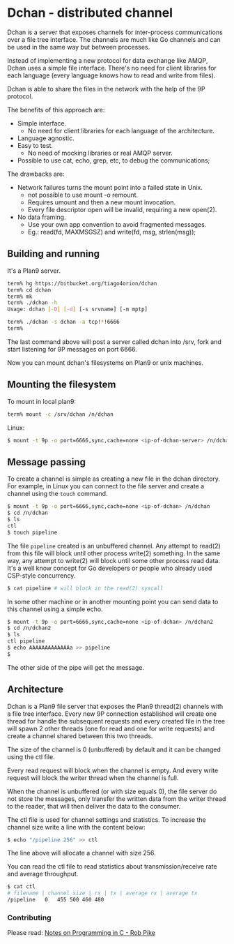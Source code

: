 # Dchan - distributed channel

Dchan is a server that exposes channels for inter-process communications
over a file tree interface. The channels are much like Go channels and 
can be used in the same way but between processes. 

Instead of implementing a new protocol for data exchange like AMQP, Dchan
uses a simple file interface. There's no need for client libraries for each
language (every language knows how to read and write from files).

Dchan is able to share the files in the network with the help of the
9P protocol. 

The benefits of this approach are:

* Simple interface. 
	- No need for client libraries for each language of the architecture.
* Language agnostic.
* Easy to test.
	- No need of mocking libraries or real AMQP server.
* Possible to use cat, echo, grep, etc, to debug the communications;

The drawbacks are:

* Network failures turns the mount point into a failed state in Unix.
	- not possible to use mount -o remount. 
	- Requires umount and then a new mount invocation.
	- Every file descriptor open will be invalid, requiring a new open(2).
* No data framing.
	- Use your own app convention to avoid fragmented messages.
	- Eg.: read(fd, MAXMSGSZ) and write(fd, msg, strlen(msg));

## Building and running

It's a Plan9 server.

```sh
term% hg https://bitbucket.org/tiago4orion/dchan
term% cd dchan
term% mk
term% ./dchan -h
Usage: dchan [-D] [-d] [-s srvname] [-m mptp]

term% ./dchan -s dchan -a tcp!*!6666
term%
```

The last command above will post a server called dchan into /srv, fork and start
listening for 9P messages on port 6666.

Now you can mount dchan's filesystems on Plan9 or unix machines.

## Mounting the filesystem

To mount in local plan9:

```sh
term% mount -c /srv/dchan /n/dchan
```

Linux:

```bash
$ mount -t 9p -o port=6666,sync,cache=none <ip-of-dchan-server> /n/dchan
```

## Message passing

To create a channel is simple as creating a new file in the dchan directory.
For example, in Linux you can connect to the file server and create a channel
using the `touch` command.

```bash
$ mount -t 9p -o port=6666,sync,cache=none <ip-of-dchan> /n/dchan
$ cd /n/dchan
$ ls
ctl
$ touch pipeline
```

The file `pipeline` created is an unbuffered channel. Any attempt to read(2) from
this file will block until other process write(2) something. In the same way,
any attempt to write(2) will block until some other process read data. It's a 
well know concept for Go developers or people who already used CSP-style concurrency.

```bash
$ cat pipeline # will block in the read(2) syscall
```

In some other machine or in another mounting point you can send data to this 
channel using a simple echo. 

```bash
$ mount -t 9p -o port=6666,sync,cache=none <ip-of-dchan> /n/dchan2
$ cd /n/dchan2
$ ls
ctl pipeline
$ echo AAAAAAAAAAAAAa >> pipeline
$ 
```

The other side of the pipe will get the message.

## Architecture

Dchan is a Plan9 file server that exposes the Plan9 thread(2) channels with a file
tree interface. Every new 9P connection established will create one thread for
handle the subsequent requests and every created file in the tree will spawn 2 other
threads (one for read and one for write requests) and create a channel shared between 
this two threads.

The size of the channel is 0 (unbuffered) by default and it can be changed using the ctl file.

Every read request will block when the channel is empty. And every write request
will block the writer thread when the channel is full.

When the channel is unbuffered (or with size equals 0), the file server do not store
the messages, only transfer the written data from the writer thread to the reader, 
that will then deliver the data to the consumer.

The ctl file is used for channel settings and statistics. To increase the channel 
size write a line with the content below:

```bash
$ echo "/pipeline 256" >> ctl
```

The line above will allocate a channel with size 256.

You can read the ctl file to read statistics about transmission/receive rate and average throughput.

```bash
$ cat ctl
# filename | channel size | rx | tx | average rx | average tx
/pipeline	0	455	500	460	480
```

### Contributing

Please read: [Notes on Programming in C - Rob Pike](http://doc.cat-v.org/bell_labs/pikestyle)

